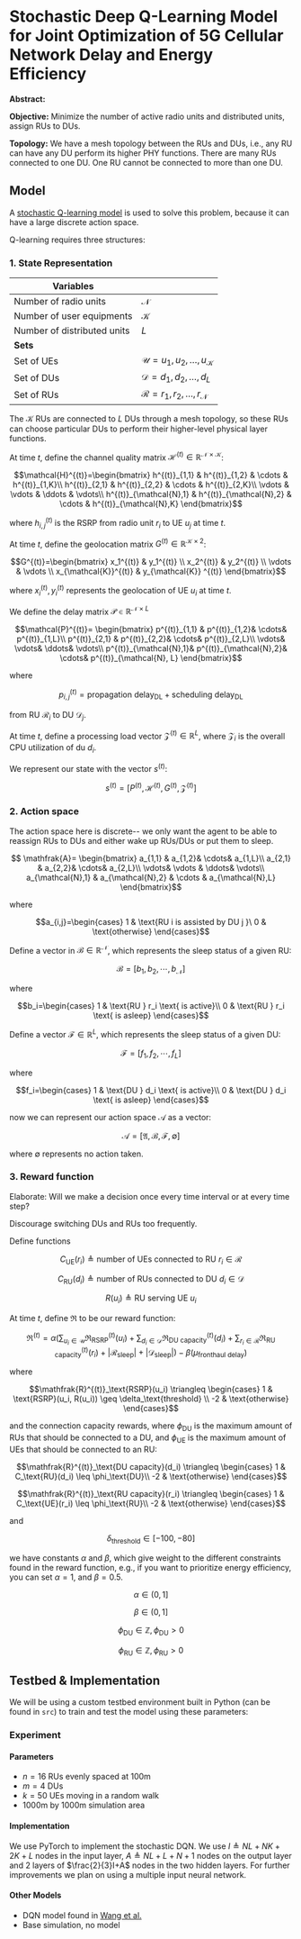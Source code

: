 # Stochastic Deep Q-Learning Model for Joint Optimization of 5G Cellular Network Delay and Energy Efficiency

**Abstract:** 

**Objective:** Minimize the number of active radio units and distributed units, assign RUs to DUs.

**Topology:** We have a mesh topology between the RUs and DUs, i.e., any RU can have any DU perform its higher PHY functions. There are many RUs connected to one DU. One RU cannot be connected to more than one DU.
## Model
A [stochastic Q-learning model](https://arxiv.org/abs/2405.10310) is used to solve this problem, because it can have a large discrete action space.

Q-learning requires three structures:
### 1. State Representation

| Variables                    |                                                              |
| ---------------------------- | ------------------------------------------------------------ |
| Number of radio units        | $\mathcal{N}$                                                |
| Number of user equipments    | $\mathcal{K}$                                                |
| Number of distributed units  | $L$                                                          |
| **Sets**                     |                                                              |
| Set of UEs                   | $\mathcal{U}=u_1, u_2, \dots, u_{\mathcal{K}}$               |
| Set of DUs                   | $\mathcal{D} = d_1,d_2,\dots,d_{L}$                          |
| Set of RUs                   | $\mathcal{R}=r_1,r_2,\dots,r_{\mathcal{N}}$                  |

The $\mathcal{K}$ RUs are connected to $L$ DUs through a mesh topology, so these RUs can choose particular DUs to perform their higher-level physical layer functions.

At time $t$, define the channel quality matrix $\mathcal{H}^{(t)} \in \mathbb{R}^{\mathcal{N} \times \mathcal{K}}$:

```math
\mathcal{H}^{(t)}=\begin{bmatrix}
h^{(t)}_{1,1} &  h^{(t)}_{1,2} &  \cdots &  h^{(t)}_{1,K}\\
h^{(t)}_{2,1} &  h^{(t)}_{2,2} &  \cdots &  h^{(t)}_{2,K}\\
\vdots  &  \vdots &  \ddots &  \vdots\\
h^{(t)}_{\mathcal{N},1} &  h^{(t)}_{\mathcal{N},2} & \cdots & h^{(t)}_{\mathcal{N},K}
\end{bmatrix}
```
where $h^{(t)}_{i,j}$ is the RSRP from radio unit $r_i$ to UE $u_j$ at time $t$.

At time $t$, define the geolocation matrix $G^{(t)} \in \mathbb{R}^{\mathcal{K} \times 2}$:

```math
G^{(t)}=\begin{bmatrix}
x_1^{(t)} & y_1^{(t)} \\
x_2^{(t)} & y_2^{(t)} \\
\vdots & \vdots  \\
x_{\mathcal{K}}^{(t)} & y_{\mathcal{K}} ^{(t)}
\end{bmatrix}
```
where $x_i^{(t)}, y_i^{(t)}$ represents the geolocation of UE $u_i$ at time $t$.

We define the delay matrix $\mathcal{P} \in \mathbb{R}^{\mathcal{N} \times L}$
```math
\mathcal{P}^{(t)}=
\begin{bmatrix}
p^{(t)}_{1,1} &  p^{(t)}_{1,2}&  \cdots&  p^{(t)}_{1,L}\\
p^{(t)}_{2,1} &  p^{(t)}_{2,2}&  \cdots&  p^{(t)}_{2,L}\\
 \vdots&  \vdots&  \ddots&  \vdots\\
 p^{(t)}_{\mathcal{N},1}&  p^{(t)}_{\mathcal{N},2}&  \cdots& p^{(t)}_{\mathcal{N}, L}
\end{bmatrix}
```
where 

```math
p^{(t)}_{i,j}=\text{propagation delay}_\text{DL} + \text{scheduling delay}_\text{DL}
```
from RU $\mathcal{R}_i$ to DU $\mathcal{D}_j$.

At time $t$, define a processing load vector $\mathcal{Z}^{(t)} \in \mathbb{R}^L$, where $\mathcal{Z}_i$ is the overall CPU utilization of du $d_i$.


We represent our state with the vector $s^{(t)}$:
```math
s^{(t)}=
[
P^{(t)},
\mathcal{H}^{(t)},
G^{(t)},
\mathcal{Z}^{(t)}
]
```
### 2. Action space
The action space here is discrete-- we only want the agent to be able to reassign RUs to DUs and either wake up RUs/DUs or put them to sleep.
```math
 \mathfrak{A}= 
 \begin{bmatrix} 
 a_{1,1} & a_{1,2}& \cdots& a_{1,L}\\ a_{2,1} & a_{2,2}& \cdots& a_{2,L}\\ \vdots& \vdots & \ddots& \vdots\\ a_{\mathcal{N},1} & a_{\mathcal{N},2} & \cdots & a_{\mathcal{N},L} 
 \end{bmatrix}
```
 where 
 ```math
 a_{i,j}=\begin{cases} 1 & \text{RU i is assisted by DU j }\ 0 & \text{otherwise} \end{cases}
 ```

Define a vector in $\mathcal{B} \in \mathbb{R}^{\mathcal{N}}$, which represents the sleep status of a given RU:

```math
\mathcal{B}=[b_1,b_2,\cdots,b_{\mathcal{N}}]
```

where
```math
b_i=\begin{cases}
1 & \text{RU } r_i \text{ is active}\\
0 & \text{RU } r_i \text{ is asleep}
\end{cases}
```
Define a vector $\mathcal{F} \in \mathbb{R}^{L}$, which represents the sleep status of a given DU:
```math
\mathcal{F}=[f_1,f_2,\cdots,f_L]
```

where
```math
f_i=\begin{cases}
1 & \text{DU } d_i \text{ is active}\\
0 & \text{DU } d_i \text{ is asleep}
\end{cases}
```
now we can represent our action space $\mathcal{A}$ as a vector:

```math
\mathcal{A}=[\mathfrak{A},\mathcal{B},\mathcal{F}, \emptyset]
```

where $\emptyset$ represents no action taken.

### 3. Reward function
Elaborate: Will we make a decision once every time interval or at every time step?

Discourage switching DUs and RUs too frequently.

Define functions
```math
C_\text{UE}(r_i) \triangleq \text{number of UEs connected to RU } r_i \in \mathcal{R}

```

```math
C_\text{RU}(d_i) \triangleq \text{number of RUs connected to DU } d_i \in \mathcal{D}
```

```math
R(u_i) \triangleq \text{RU serving UE }u_i
```
At time $t$, define $\mathfrak{R}$ to be our reward function:
```math
\mathfrak{R}^{(t)}=\alpha(\sum_{u_i\in\mathcal{U}}\mathfrak{R}^{(t)}_\text{RSRP}(u_i)+\sum_{d_i\in\mathcal{D}}\mathfrak{R}^{(t)}_\text{DU capacity}(d_i)+\sum_{r_i\in\mathcal{R}}\mathfrak{R}^{(t)}_\text{RU capacity}(r_i) + |\mathcal{R}_\text{sleep}| + |\mathcal{D}_\text{sleep}|)-\beta(\mu_\text{fronthaul delay})
```
where
```math
\mathfrak{R}^{(t)}_\text{RSRP}(u_i) \triangleq \begin{cases}
1 & \text{RSRP}(u_i, R(u_i)) \geq \delta_\text{threshold}   \\
-2 & \text{otherwise}
\end{cases}
```
and the connection capacity rewards, where $\phi_\text{DU}$ is the maximum amount of RUs that should be connected to a DU, and $\phi_\text{UE}$ is the maximum amount of UEs that should be connected to an RU:
```math
\mathfrak{R}^{(t)}_\text{DU capacity}(d_i) \triangleq \begin{cases}
1 & C_\text{RU}(d_i) \leq \phi_\text{DU}\\
-2 & \text{otherwise}
\end{cases}
```
```math
\mathfrak{R}^{(t)}_\text{RU capacity}(r_i) \triangleq \begin{cases}
1 & C_\text{UE}(r_i) \leq \phi_\text{RU}\\
-2 & \text{otherwise}
\end{cases}
```
and
```math
\delta_\text{threshold} \in [-100, -80]
```
we have constants $\alpha$ and $\beta$, which give weight to the different constraints found in the reward function, e.g., if you want to prioritize energy efficiency, you can set $\alpha=1$, and $\beta=0.5$.
```math
\alpha \in (0,1]
```
```math
\beta \in (0,1]
```
```math
\phi_\text{DU} \in \mathbb{Z}, \phi_\text{DU} > 0
```
```math
\phi_\text{RU} \in \mathbb{Z}, \phi_\text{RU} > 0
```

## Testbed & Implementation
We will be using a custom testbed environment built in Python (can be found in `src`) to train and test the model using these parameters:

### Experiment
#### Parameters
- $n=16$ RUs evenly spaced at 100m
- $m=4$ DUs
- $k=50$ UEs moving in a random walk
- 1000m by 1000m simulation area

#### Implementation
We use PyTorch to implement the stochastic DQN. We use $I \triangleq NL + NK + 2K + L$ nodes in the input layer, $A \triangleq NL+L+N+1$ nodes on the output layer and 2 layers of $\frac{2}{3}I+A$ nodes in the two hidden layers. For further improvements we plan on using a multiple input neural network.

#### Other Models
- DQN model found in [Wang et al.](https://ieeexplore.ieee.org/document/10942980)
- Base simulation, no model